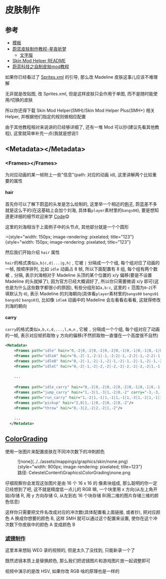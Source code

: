 # 皮肤制作

## 参考

* [模板](https://kuksattu.github.io/celeste/skinmod-template/)
* [蔚蓝皮肤制作教程-星夜祈梦](https://www.bilibili.com/video/BV1YpYueREPt)
    * [文字版](../assets/mappings/graphics/skin/蔚蓝皮肤制作教程-星夜祈梦.pdf)
* [Skin Mod Helper README](https://github.com/bigkahuna443/SkinModHelper/blob/dev/docs/guide/README.md)
* [蔚蓝科技之自制皮肤mod教程](https://www.bilibili.com/video/BV1Uv4y1K751)

如果你已经看过了 [Sprites.xml](../xml/sprites_xml.md) 的引导, 那么改 Madeline 皮肤这事儿应该不难理解

无非就是改贴图, 改 Sprites.xml, 但是这样皮肤只会作用于单图, 而不是随时能使用/切换的皮肤

所以你还得下载 Skin Mod Helper(SMH)/Skin Mod Helper Plus(SMH+) 相关 Helper, 并根据他们指定的规则做相应配置

由于其他教程相对来说讲的已经够详细了, 还有一堆 Mod 可以抄(建议先看其他教程), 这里就简单补充一点(我就是想说!)

## &lt;Metadata&gt;&lt;/Metadata&gt;

### &lt;Frames&gt;&lt;/Frames&gt;

为对应动画的某一帧附上一些"信息"(path: 对应的动画 id), 这里讲解两个比较重要的属性

#### hair

首先你可以了解下蔚蓝的头发是怎么绘制的, 这里举一个相近的[例子](https://www.bilibili.com/video/BV1dy421v7o1), 蔚蓝差不多就是这么干的(在这基础上会加个刘海, 具体看`player`素材里的`bangs00`), 要是想知道更详细的细节欢迎来学 [Code](../code.md)😋

这里的刘海相当于上面例子中的头节点, 其他部分就是一个个圆形

![bangs](../../assets/mappings/graphics/skin/bangs00.png){style="width: 150px; image-rendering: pixelated; title="123"}
![bangs](../../assets/mappings/graphics/skin/hair00.png){style="width: 150px; image-rendering: pixelated; title="123"}


然后我们开始介绍 `hair` 属性

`hair`的格式类似`a,b|c,d|...|g,h|` , 它被 `|` 分隔成一个个组, 每个组对应了动画的一帧, 按顺序排列, 比如 `idle` 动画占 8 帧, 所以下面配置有 8 组,
每个组有两个数被 `,` 分隔, 表示刘海相对于  Madeline  头顶的某个位置的 x/y 偏移(要是不设置 Madeline 的头就掉了), 因为官方已经大概调好了, 所以你只需要微调 x/y 即可(这也是为什么这些数字都很小的原因),
有些分组形如`a,b:c`, 这里的 `c` 范围为`0~2`(不填默认为 `0`), 表示 Madeline 的刘海朝向(具体看`player`素材里的`bangs00` `bangs01` `bangs02` `bangs03`), 比如像 `idleA` 动画中的 Madeline 会左看看右看看, 这就得修改刘海的朝向 

#### carry

`carry`的格式类似`a,b,c,d,...,l,m,n` , 它被 `,` 分隔成一个个组, 每个组对应了动画的一帧, 表示对应帧抓取物 y 方向的偏移(不然抓取物一直僵在一个高度很不自然)

```xml
<Metadata>
    <Frames path="idle" hair="0,-2|0,-2|0,-2|0,-2|0,-1|0,-1|0,-1|0,-1|0,-1"/>
    <Frames path="idleA" hair="0,-2|-1,-2:1|-1,-2:2|-1,-2:2|-1,-2:2|-1,-1:2|-1,-1:2|-1,-1:2|-1,-1:1|-1,-1:1|-1,-1|0,-1|0,-1"/>
    <Frames path="idleB" hair="0,-2|-1,-2|-1,-2|-1,-2|-1,-2|-1,-2|-1,-2|-1,-2|-1,-2:1|-1,-2:2|-1,-2:2|-1,-2:2|-1,-2:2|-1,-2:1|-1,-2|-1,-2|-1,-2|0,-2|0,-2|0,-1|0,-1|0,-1|0,-1|0,-1"/>
    <Frames path="idleC" hair="0,-2|-1,-2|-2,-2|-2,-2|-2,-2|-2,-2|1,-1|2,0|0,0|-1,-1|0,-1|0,-1"/>
    
    ...

    <Frames path="idle_carry" hair="0,-2|0,-2|0,-2|0,-2|0,-1|0,-1|0,-1|0,-1|0,-1" carry="-1,-1,-1,0,0,0,0,0,-1"/>
    <Frames path="jump_carry" hair="1,-3|1,-3|1,-2|0,-2" carry="-3,-3,-1,-1"/>
    <Frames path="run_carry" hair="1,-2|1,-1|1,-1|1,-1|1,-3|1,-2|1,-1|1,-1|1,-1|1,-1|1,-3|1,-2" carry="-1,0,0,0,-3,-2,-1,0,0,0,-3,-1"/>
    <Frames path="pickup" hair="2,0|1,-1|0,-2|0,-2|0,-2"/>
    <Frames path="throw" hair="0,-3|2,-2|2,-2|1,-2"/>

    ...
  </Metadata>
```

## [ColorGrading](https://github.com/bigkahuna443/SkinModHelper/blob/dev/docs/guide/README.md#part-3-miscellaneous)

使用一张图片来配置皮肤在不同冲次数下的冲刺颜色

<figure markdown>
  ![none](../../assets/mappings/graphics/skin/none.png){style="width: 900px; image-rendering: pixelated; title=123"}
  <figcaption>路径: Celeste\Content\Graphics\ColorGrading\none.png</figcaption>
</figure>

仔细观察你会发现这张图片是由 16 个 16 x 16 的 像素块组成, 那么聪明的你一定已经想到了吧, 这不就是精度低一点儿的 RGB 嘛, 一个块里用 x 方向(从左上角开始)存储 R, 用 y 方向存储 G,
从左到右 16 个块存储 B(用二维的图片存储三维的颜色信息)

这样你只需要把文件名改成对应的冲次数(具体配置看上面链接, 或者抄), 把对应颜色 A 换成你想要的颜色 B, 
这样 SMH 就可以通过这个配置来设置, 使你在这个冲次数下你皮肤中的颜色 A 变成颜色 B


### [滤镜制作](https://www.bilibili.com/video/BV1WW7czqEPi)

这里本来想贴 WEG 录的视频的, 但是太久了没找到, 只能新录一个了

既然滤镜本质上是替换颜色, 那么我们把滤镜图片和游戏图片放一起调整即可

视频中演示的是改 HSV, 如果你改 RGB 啥的原理也是一样的





